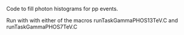 Code to fill photon histograms for pp events.

Run with with either of the macros runTaskGammaPHOS13TeV.C and runTaskGammaPHOS7TeV.C
